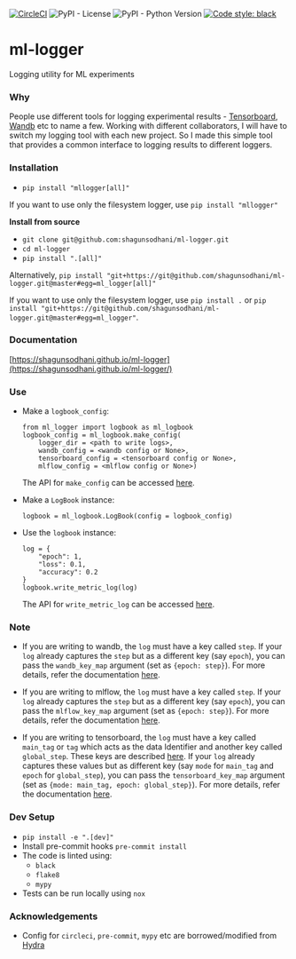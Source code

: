 [![CircleCI](https://circleci.com/gh/shagunsodhani/ml-logger.svg?style=svg)](https://circleci.com/gh/shagunsodhani/ml-logger)
![PyPI - License](https://img.shields.io/pypi/l/mllogger)
![PyPI - Python Version](https://img.shields.io/pypi/pyversions/mllogger)
[![Code style: black](https://img.shields.io/badge/code%20style-black-000000.svg)](https://github.com/psf/black)

# ml-logger
Logging utility for ML experiments

### Why

People use different tools for logging experimental results - [Tensorboard](https://www.tensorflow.org/tensorboard), [Wandb](https://www.wandb.com/) etc to name a few. Working with different collaborators, I will have to switch my logging tool with each new project. So I made this simple tool that provides a common interface to logging results to different loggers.

### Installation

* `pip install "mllogger[all]"`

If you want to use only the filesystem logger, use `pip install "mllogger"`

**Install from source**

* `git clone git@github.com:shagunsodhani/ml-logger.git`
* `cd ml-logger`
* `pip install ".[all]"`

Alternatively, `pip install "git+https://git@github.com/shagunsodhani/ml-logger.git@master#egg=ml_logger[all]"`

If you want to use only the filesystem logger, use `pip install .` or `pip install "git+https://git@github.com/shagunsodhani/ml-logger.git@master#egg=ml_logger"`.

### Documentation

[https://shagunsodhani.github.io/ml-logger](https://shagunsodhani.github.io/ml-logger/)

### Use

* Make a `logbook_config`:

    ```
    from ml_logger import logbook as ml_logbook
    logbook_config = ml_logbook.make_config(
        logger_dir = <path to write logs>,
        wandb_config = <wandb config or None>,
        tensorboard_config = <tensorboard config or None>,
        mlflow_config = <mlflow config or None>)
    ```

    The API for `make_config` can be accessed [here](https://shagunsodhani.com/ml-logger/ml_logger.html?highlight=logbook%20make_config#ml_logger.logbook.make_config).

* Make a `LogBook` instance:

    ```
    logbook = ml_logbook.LogBook(config = logbook_config)
    ```

* Use the `logbook` instance:

    ```
    log = {
        "epoch": 1,
        "loss": 0.1,
        "accuracy": 0.2
    }
    logbook.write_metric_log(log)
    ```
    The API for `write_metric_log` can be accessed [here](https://shagunsodhani.com/ml-logger/ml_logger.html?highlight=write_metric_log#ml_logger.logbook.LogBook.write_metric_log).

### Note

* If you are writing to wandb, the `log` must have a key called `step`. If your `log` already captures the `step` but as a different key (say `epoch`), you can pass the `wandb_key_map` argument (set as `{epoch: step}`). For more details, refer the documentation [here](https://shagunsodhani.com/ml-logger/ml_logger.html?highlight=make_config#ml_logger.logbook.make_config).

* If you are writing to mlflow, the `log` must have a key called `step`. If your `log` already captures the `step` but as a different key (say `epoch`), you can pass the `mlflow_key_map` argument (set as `{epoch: step}`). For more details, refer the documentation [here](https://shagunsodhani.com/ml-logger/ml_logger.html?highlight=make_config#ml_logger.logbook.make_config).

* If you are writing to tensorboard, the `log` must have a key called `main_tag` or `tag` which acts as the data Identifier and another key called `global_step`. These keys are described [here](https://tensorboardx.readthedocs.io/en/latest/tensorboard.html#tensorboardX.SummaryWriter.add_scalars). If your `log` already captures these values but as different key (say `mode` for `main_tag` and `epoch` for `global_step`), you can pass the `tensorboard_key_map` argument (set as `{mode: main_tag, epoch: global_step}`). For more details, refer the documentation [here](https://shagunsodhani.com/ml-logger/ml_logger.html?highlight=make_config#ml_logger.logbook.make_config).


### Dev Setup

* `pip install -e ".[dev]"`
* Install pre-commit hooks `pre-commit install`
* The code is linted using:
    * `black`
    * `flake8`
    * `mypy`
* Tests can be run locally using `nox`

### Acknowledgements

* Config for `circleci`, `pre-commit`, `mypy` etc are borrowed/modified from [Hydra](https://github.com/facebookresearch/hydra)
